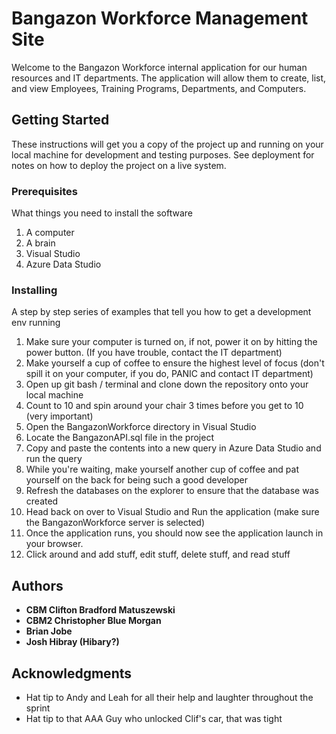 # Bangazon Workforce Management Site

Welcome to the Bangazon Workforce internal application for our human resources and IT departments. The application will allow them to create, list, and view Employees, Training Programs, Departments, and Computers.

## Getting Started

These instructions will get you a copy of the project up and running on your local machine for development and testing purposes. See deployment for notes on how to deploy the project on a live system.

### Prerequisites

What things you need to install the software

1. A computer
1. A brain
1. Visual Studio
1. Azure Data Studio


### Installing

A step by step series of examples that tell you how to get a development env running

1. Make sure your computer is turned on, if not, power it on by hitting the power button. (If you have trouble, contact the IT department)
1. Make yourself a cup of coffee to ensure the highest level of focus (don't spill it on your computer, if you do, PANIC and contact IT department)
1. Open up git bash / terminal and clone down the repository onto your local machine
1. Count to 10 and spin around your chair 3 times before you get to 10 (very important)
1. Open the BangazonWorkforce directory in Visual Studio
1. Locate the BangazonAPI.sql file in the project
1. Copy and paste the contents into a new query in Azure Data Studio and run the query
1. While you're waiting, make yourself another cup of coffee and pat yourself on the back for being such a good developer
1. Refresh the databases on the explorer to ensure that the database was created
1. Head back on over to Visual Studio and Run the application (make sure the BangazonWorkforce server is selected)
1. Once the application runs, you should now see the application launch in your browser.
1. Click around and add stuff, edit stuff, delete stuff, and read stuff



## Authors

* **CBM Clifton Bradford Matuszewski**
* **CBM2 Christopher Blue Morgan**
* **Brian Jobe**
* **Josh Hibray (Hibary?)**

## Acknowledgments

* Hat tip to Andy and Leah for all their help and laughter throughout the sprint
* Hat tip to that AAA Guy who unlocked Clif's car, that was tight
